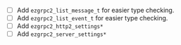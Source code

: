 - [ ] Add `ezgrpc2_list_message_t` for easier type checking.
- [ ] Add `ezgrpc2_list_event_t` for easier type checking.
- [ ] Add `ezgrpc2_http2_settings*`
- [ ] Add `ezgrpc2_server_settings*`
